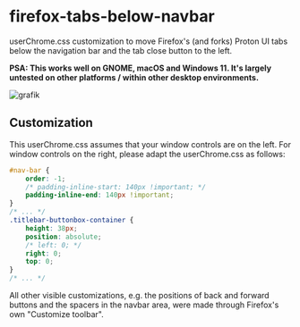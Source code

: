 # firefox-tabs-below-navbar
userChrome.css customization to move Firefox's (and forks) Proton UI tabs below the navigation bar and the tab close button to the left. 

**PSA: This works well on GNOME, macOS and Windows 11. It's largely untested on other platforms / within other desktop environments.**

![grafik](https://github.com/user-attachments/assets/1690925a-82f0-4cde-b574-48dabffbafa3)

## Customization

This userChrome.css assumes that your window controls are on the left. For window controls on the right, please adapt the userChrome.css as follows:

```css
#nav-bar {
    order: -1;
    /* padding-inline-start: 140px !important; */
    padding-inline-end: 140px !important;
}
/* ... */
.titlebar-buttonbox-container {
    height: 38px;
    position: absolute;
    /* left: 0; */
    right: 0;
    top: 0;
}
/* ... */
```

All other visible customizations, e.g. the positions of back and forward buttons and the spacers in the navbar area, were made through Firefox's own "Customize toolbar".
